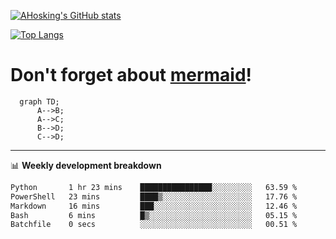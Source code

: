 [![AHosking's GitHub stats](https://github-readme-stats.vercel.app/api?username=ahosking&count_private=true&show_icons=true&theme=onedark&hide_rank=true&include_all_commits=true)](https://github.com/ahosking)

[![Top Langs](https://github-readme-stats.vercel.app/api/top-langs/?username=ahosking&layout=compact&theme=onedark)](https://github.com/ahosking)


# Don't forget about [mermaid](https://github.blog/2022-02-14-include-diagrams-markdown-files-mermaid/)!

```mermaid
  graph TD;
      A-->B;
      A-->C;
      B-->D;
      C-->D;
```
-------

📊 **Weekly development breakdown**

<!--START_SECTION:waka-->

```txt
Python       1 hr 23 mins    ████████████████░░░░░░░░░   63.59 %
PowerShell   23 mins         ████▒░░░░░░░░░░░░░░░░░░░░   17.76 %
Markdown     16 mins         ███░░░░░░░░░░░░░░░░░░░░░░   12.46 %
Bash         6 mins          █▒░░░░░░░░░░░░░░░░░░░░░░░   05.15 %
Batchfile    0 secs          ░░░░░░░░░░░░░░░░░░░░░░░░░   00.51 %
```

<!--END_SECTION:waka-->
